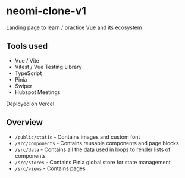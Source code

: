 # neomi-clone-v1

Landing page to learn / practice Vue and its ecosystem

## Tools used

- Vue / Vite
- Vitest / Vue Testing Library
- TypeScript
- Pinia
- Swiper
- Hubspot Meetings

Deployed on Vercel

## Overview

- `/public/static` - Contains images and custom font
- `/src/components` - Contains reusable components and page blocks
- `/src/data` - Contains all the data used in loops to render lists of components
- `/src/stores` - Contains Pinia global store for state management
- `/src/views` - Contains pages
